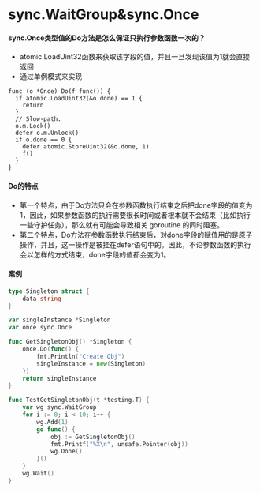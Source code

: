 # sync.WaitGroup&sync.Once
#### sync.Once类型值的Do方法是怎么保证只执行参数函数一次的？
* atomic.LoadUint32函数来获取该字段的值，并且一旦发现该值为1就会直接返回
* 通过单例模式来实现

```
func (o *Once) Do(f func()) {
  if atomic.LoadUint32(&o.done) == 1 {
    return
  }
  // Slow-path.
  o.m.Lock()
  defer o.m.Unlock()
  if o.done == 0 {
    defer atomic.StoreUint32(&o.done, 1)
    f()
  }
}
```

#### Do的特点
* 第一个特点，由于Do方法只会在参数函数执行结束之后把done字段的值变为1，因此，如果参数函数的执行需要很长时间或者根本就不会结束（比如执行一些守护任务），那么就有可能会导致相关 goroutine 的同时阻塞。
* 第二个特点，Do方法在参数函数执行结束后，对done字段的赋值用的是原子操作，并且，这一操作是被挂在defer语句中的。因此，不论参数函数的执行会以怎样的方式结束，done字段的值都会变为1。

#### 案例
```go
type Singleton struct {
	data string
}

var singleInstance *Singleton
var once sync.Once

func GetSingletonObj() *Singleton {
	once.Do(func() {
		fmt.Println("Create Obj")
		singleInstance = new(Singleton)
	})
	return singleInstance
}

func TestGetSingletonObj(t *testing.T) {
	var wg sync.WaitGroup
	for i := 0; i < 10; i++ {
		wg.Add(1)
		go func() {
			obj := GetSingletonObj()
			fmt.Printf("%X\n", unsafe.Pointer(obj))
			wg.Done()
		}()
	}
	wg.Wait()
}

```